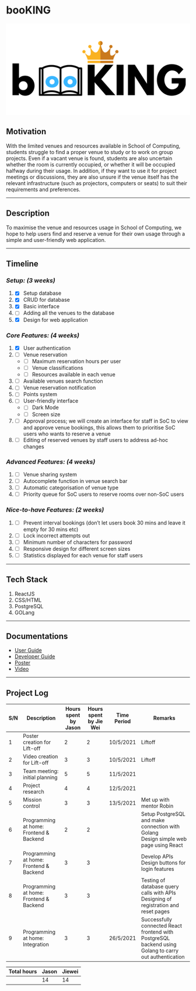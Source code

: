 # booKING
![](./assets/logo.png)

## Motivation 
With the limited venues and resources available in School of Computing, students struggle to find a proper venue to study or to work on group projects. Even if a vacant venue is found, students are also uncertain whether the room is currently occupied, or whether it will be occupied halfway during their usage. In addition, if they want to use it for project meetings or discussions, they are also unsure if the venue itself has the relevant infrastructure (such as projectors, computers or seats) to suit their requirements and preferences. 

---
## Description
To maximise the venue and resources usage in School of Computing, we hope to help users find and reserve a venue for their own usage through a simple and user-friendly web application.

---
## Timeline
### *Setup: (3 weeks)*
1. - [x] Setup database
2. - [x] CRUD for database 
3. - [x] Basic interface 
4. - [ ] Adding all the venues to the database 
5. - [x] Design for web application

### *Core Features: (4 weeks)*
1. - [x] User authentication
2. - [ ] Venue reservation
   - - [ ] Maximum reservation hours per user
   - - [ ] Venue classifications 
   - - [ ] Resources available in each venue 
3. - [ ] Available venues search function
4. - [ ] Venue reservation notification
5. - [ ] Points system
6. - [ ] User-friendly interface
   - - [ ] Dark Mode
   - - [ ] Screen size
7. - [ ] Approval process; we will create an interface for staff in SoC to view and approve venue bookings, this allows them to prioritise SoC users who wants to reserve a venue
8. - [ ] Editing of reserved venues by staff users to address ad-hoc changes

### *Advanced Features: (4 weeks)*
1. - [ ] Venue sharing system
2. - [ ] Autocomplete function in venue search bar 
3. - [ ] Automatic categorisation of venue type
4. - [ ] Priority queue for SoC users to reserve rooms over non-SoC users

### *Nice-to-have Features: (2 weeks)*
1. - [ ] Prevent interval bookings (don’t let users book 30 mins and leave it empty for 30 mins etc) 
2. - [ ] Lock incorrect attempts out
3. - [ ] Minimum number of characters for password
4. - [ ] Responsive design for different screen sizes
5. - [ ] Statistics displayed for each venue for staff users

---
## Tech Stack
1. ReactJS
2. CSS/HTML
3. PostgreSQL
4. GOLang

---
## Documentations
- [User Guide](https://docs.google.com/document/d/1zvFvemhVmstVMCiOg0dLkmLf1wWBZFmuWxLuLHR_zJg/edit?usp=sharing)
- [Developer Guide](https://docs.google.com/document/d/1SV7XcLXzWC8Oh0ZJ9_ezHnF3e7drr1Ee3bozCdLTEl8/edit?usp=sharing)
- [Poster](https://drive.google.com/file/d/1vGCY2l3TweOiyNjKtW0HgWrqVh6GVa57/view?usp=sharing)
- [Video](https://drive.google.com/file/d/1n0D9r45ZNvhBg2152Rb4YcsB8wWRc8oz/view?usp=sharing)

---
## Project Log
| S/N | Description | Hours spent by Jason | Hours spent by Jie Wei | Time Period | Remarks |
| - | - | - | - | - | - |
| 1 | Poster creation for Lift-off | 2 | 2 | 10/5/2021 | Liftoff |
| 2 | Video creation for Lift-off | 3 | 3 | 10/5/2021 | Liftoff |
| 3 | Team meeting: initial planning | 5 | 5 | 11/5/2021 | |
| 4 | Project research | 4 | 4 | 12/5/2021 | |
| 5 | Mission control | 3 | 3 | 13/5/2021 | Met up with mentor Robin | 
| 6 | Programming at home: Frontend & Backend | 2 | 2 | | Setup PostgreSQL and make connection with Golang<br /> Design simple web page using React |
| 7 | Programming at home: Frontend & Backend | 3 | 3 | | Develop APIs <br /> Design buttons for login features |
| 8 | Programming at home: Frontend & Backend | 3 | 3 | | Testing of database query calls with APIs<br /> Designing of registration and reset pages |
| 9 | Programming at home: Integration | 3 | 3 | 26/5/2021 | Successfully connected React frontend with PostgreSQL backend using Golang to carry out authentication |

| Total hours | Jason | Jiewei |
| - | - | - |
| | 14 | 14 |

